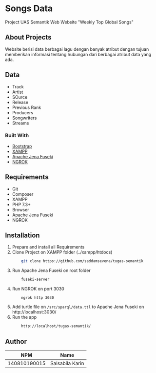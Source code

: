 # Songs Data
Project UAS Semantik Web
Website "Weekly Top Global Songs"

## About Projects
Website berisi data berbagai lagu dengan banyak atribut dengan tujuan memberikan informasi tentang hubungan dari berbagai atribut data yang ada.

## Data
- Track
- Artist
- SOurce
- Release
- Previous Rank
- Producers
- Songwriters
- Streams

### Built With

* [Bootstrap](https://getbootstrap.com/)
* [XAMPP](https://www.apachefriends.org/download.html)
* [Apache Jena Fuseki](https://jena.apache.org/documentation/fuseki2/index.html)
* [NGROK](https://ngrok.com/)

## Requirements

<ul>
    <li>Git</li>
    <li>Composer</li>
    <li>XAMPP</li>
    <li>PHP 7.3+</li>
    <li>Browser</li>
    <li>Apache Jena Fuseki</li>
    <li>NGROK</li>
</ul>

## Installation

1. Prepare and install all Requirements
2. Clone Project on XAMPP folder (../xampp/htdocs)
    ```sh 
        git clone https://github.com/saddamsevena/tugas-semantik
    ```
3. Run Apache Jena Fuseki on root folder
    ```sh 
        fuseki-server
    ```
4. Run NGROK on port 3030
    ```
        ngrok http 3030
    ```
5. Add turtle file on `/src/sparql/data.ttl` to Apache Jena Fuseki on http://localhost:3030/
6. Run the app
    ```sh 
        http://localhost/tugas-semantik/
    ```

## Author

| NPM           | Name        |
| ------------- |-------------|
| 140810190015  | Salsabila Karin |